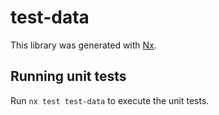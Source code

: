 # test-data

This library was generated with [Nx](https://nx.dev).

## Running unit tests

Run `nx test test-data` to execute the unit tests.
